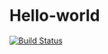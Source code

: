 # Hello-world
[![Build Status](https://travis-ci.org/Nikita110494/Hello-world.svg?branch=master)](https://travis-ci.org/Nikita110494/Hello-world)
